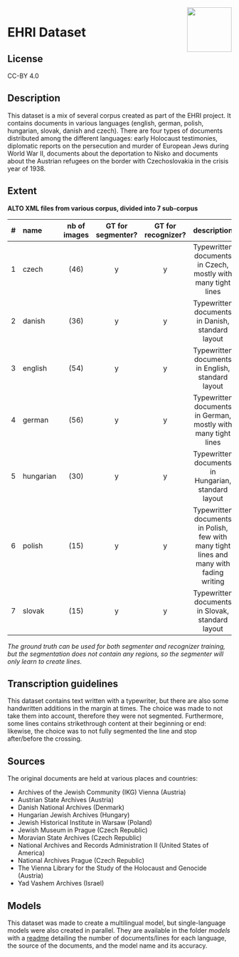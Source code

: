 <img src="https://www.memorialdelashoah.org/wp-content/uploads/2016/07/ehri-300x300.jpg" width="100" align=right>

EHRI Dataset
=====================

## License

CC-BY 4.0

## Description

This dataset is a mix of several corpus created as part of the EHRI project. It contains documents in various languages (english, german, polish, hungarian, slovak, danish and czech). There are four types of documents distributed among the different languages: early Holocaust testimonies, diplomatic reports on the persecution and murder of European Jews during World War II, documents about the deportation to Nisko and documents about the Austrian refugees on the border with Czechoslovakia in the crisis year of 1938.

## Extent

**ALTO XML files from various corpus, divided into 7 sub-corpus**

| # | name | nb of images | GT for segmenter? | GT for recognizer? | description |
| --- | :---- | :---: | :---: | :---: | :---: |
| 1 | czech | (46) | y | y | Typewritten documents in Czech, mostly with many tight lines |
| 2 | danish | (36) | y | y | Typewritten documents in Danish, standard layout |
| 3 | english | (54) | y | y | Typewritten documents in English, standard layout |
| 4 | german | (56) | y | y | Typewritten documents in German, mostly with many tight lines |
| 5 | hungarian | (30) | y | y | Typewritten documents in Hungarian, standard layout |
| 6 | polish | (15) | y | y | Typewritten documents in Polish, few with many tight lines and many with fading writing |
| 7 | slovak | (15) | y | y | Typewritten documents in Slovak, standard layout |

*The ground truth can be used for both segmenter and recognizer training, but the segmentation does not contain any regions, so the segmenter will only learn to create lines.*

## Transcription guidelines

This dataset contains text written with a typewriter, but there are also some handwritten additions in the margin at times. The choice was made to not take them into account, therefore they were not segmented. Furthermore, some lines contains strikethrough content at their beginning or end: likewise, the choice was to not fully segmented the line and stop after/before the crossing.

## Sources

The original documents are held at various places and countries:
- Archives of the Jewish Community (IKG) Vienna (Austria)
- Austrian State Archives (Austria)
- Danish National Archives (Denmark)
- Hungarian Jewish Archives (Hungary)
- Jewish Historical Institute in Warsaw (Poland)
- Jewish Museum in Prague (Czech Republic)
- Moravian State Archives (Czech Republic)
- National Archives and Records Administration II (United States of America)
- National Archives Prague (Czech Republic)
- The Vienna Library for the Study of the Holocaust and Genocide (Austria)
- Yad Vashem Archives (Israel)

## Models

This dataset was made to create a multilingual model, but single-language models were also created in parallel. They are available in the folder *models* with a [readme](https://github.com/FloChiff/ehri-dataset/models/README.me) detailing the number of documents/lines for each language, the source of the documents, and the model name and its accuracy.
